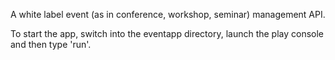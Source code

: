 A white label event (as in conference, workshop, seminar) management API.

To start the app, switch into the eventapp directory, launch the play console and then type 'run'.
